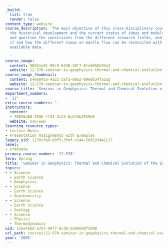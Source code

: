 ```yaml
---
_build:
  list: true
  render: false
content_type: website
course_description: 'The main objective of this cross-disciplinary course is to understand
  the historical development and the current status of ideas and models, to present
  and question the constraints from the different research fields, and to investigate
  if and how the different views on mantle flow can be reconciled with the currently
  available data.

  '
course_image:
  content: 504b1a91-09c9-6348-38f7-0fe5655b94a3
  website: 12-570-seminar-in-geophysics-thermal-and-chemical-evolution-of-the-earth-spring-2005
course_image_thumbnail:
  content: 64e6845a-4a21-3afa-60a2-89ed634fa1a2
  website: 12-570-seminar-in-geophysics-thermal-and-chemical-evolution-of-the-earth-spring-2005
course_title: 'Seminar in Geophysics: Thermal and Chemical Evolution of the Earth'
department_numbers:
- '12'
extra_course_numbers: ''
instructors:
  content:
  - 76835d68-259b-ff51-3c23-6cb7db2919d5
  website: ocw-www
learning_resource_types:
- Lecture Notes
- Presentation Assignments with Examples
legacy_uid: 1130cfa9-88f3-3faf-c244-58d193442c17
level:
- Graduate
primary_course_number: '12.570'
term: Spring
title: 'Seminar in Geophysics: Thermal and Chemical Evolution of the Earth'
topics:
- - Science
  - Earth Science
  - Geophysics
- - Science
  - Earth Science
  - Geochemistry
- - Science
  - Earth Science
  - Geology
- - Science
  - Physics
  - Thermodynamics
uid: 13ea76bd-a757-46f7-8c38-5e06608f5d88
url_path: courses/12-570-seminar-in-geophysics-thermal-and-chemical-evolution-of-the-earth-spring-2005
year: '2005'
---
```

